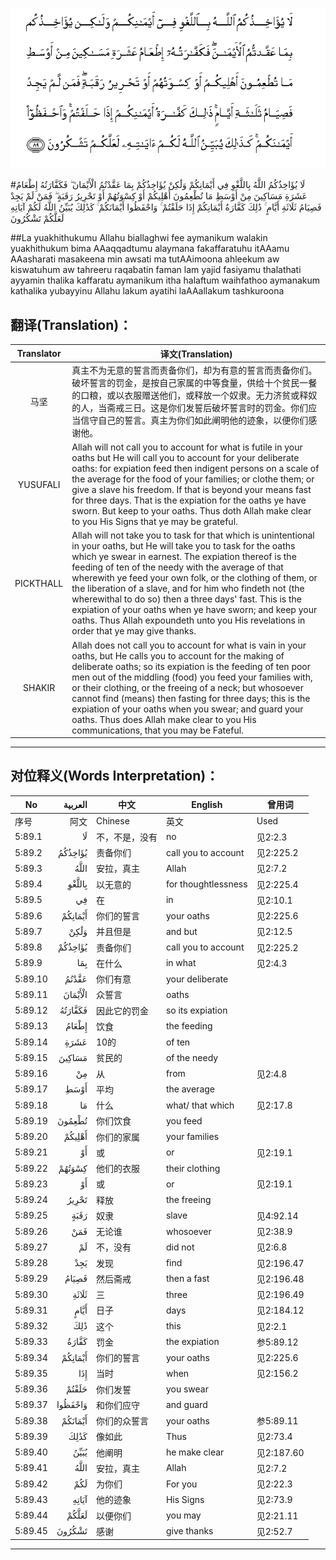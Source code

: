 ![005:089](images/005_089.gif)

#لَا يُؤَاخِذُكُمُ اللَّهُ بِاللَّغْوِ فِي أَيْمَانِكُمْ وَلَٰكِنْ يُؤَاخِذُكُمْ بِمَا عَقَّدْتُمُ الْأَيْمَانَ ۖ فَكَفَّارَتُهُ إِطْعَامُ عَشَرَةِ مَسَاكِينَ مِنْ أَوْسَطِ مَا تُطْعِمُونَ أَهْلِيكُمْ أَوْ كِسْوَتُهُمْ أَوْ تَحْرِيرُ رَقَبَةٍ ۖ فَمَنْ لَمْ يَجِدْ فَصِيَامُ ثَلَاثَةِ أَيَّامٍ ۚ ذَٰلِكَ كَفَّارَةُ أَيْمَانِكُمْ إِذَا حَلَفْتُمْ ۚ وَاحْفَظُوا أَيْمَانَكُمْ ۚ كَذَٰلِكَ يُبَيِّنُ اللَّهُ لَكُمْ آيَاتِهِ لَعَلَّكُمْ تَشْكُرُونَ 

##La yuakhithukumu Allahu biallaghwi fee aymanikum walakin yuakhithukum bima AAaqqadtumu alaymana fakaffaratuhu itAAamu AAasharati masakeena min awsati ma tutAAimoona ahleekum aw kiswatuhum aw tahreeru raqabatin faman lam yajid fasiyamu thalathati ayyamin thalika kaffaratu aymanikum itha halaftum waihfathoo aymanakum kathalika yubayyinu Allahu lakum ayatihi laAAallakum tashkuroona 

## 翻译(Translation)：

| Translator | 译文(Translation)                                            |
| :--------: | ------------------------------------------------------------ |
|    马坚    | 真主不为无意的誓言而责备你们，却为有意的誓言而责备你们。破坏誓言的罚金，是按自己家属的中等食量，供给十个贫民一餐的口粮，或以衣服赠送他们，或释放一个奴隶。无力济贫或释奴的人，当斋戒三日。这是你们发誓后破坏誓言时的罚金。你们应当信守自己的誓言。真主为你们如此阐明他的迹象，以便你们感谢他。 |
|  YUSUFALI  | Allah will not call you to account for what is futile in your oaths but He will call you to account for your deliberate oaths: for expiation feed then indigent persons on a scale of the average for the food of your families; or clothe them; or give a slave his freedom. If that is beyond your means fast for three days. That is the expiation for the oaths ye have sworn. But keep to your oaths. Thus doth Allah make clear to you His Signs that ye may be grateful. |
| PICKTHALL  | Allah will not take you to task for that which is unintentional in your oaths, but He will take you to task for the oaths which ye swear in earnest. The expiation thereof is the feeding of ten of the needy with the average of that wherewith ye feed your own folk, or the clothing of them, or the liberation of a slave, and for him who findeth not (the wherewithal to do so) then a three days' fast. This is the expiation of your oaths when ye have sworn; and keep your oaths. Thus Allah expoundeth unto you His revelations in order that ye may give thanks. |
|   SHAKIR   | Allah does not call you to account for what is vain in your oaths, but He calls you to account for the making of deliberate oaths; so its expiation is the feeding of ten poor men out of the middling (food) you feed your families with, or their clothing, or the freeing of a neck; but whosoever cannot find (means) then fasting for three days; this is the expiation of your oaths when you swear; and guard your oaths. Thus does Allah make clear to you His communications, that you may be Fateful. |

---

## 对位释义(Words Interpretation)：

| No   | العربية | 中文    | English | 曾用词 |
| ---- | ------: | ------- | ------- | ------ |
| 序号 |    阿文 | Chinese | 英文    | Used   |
| 5:89.1  | لَا      | 不，不是，没有 | no                  | 见2:2.3    |
| 5:89.2  | يُؤَاخِذُكُمُ | 责备你们       | call you to account | 见2:225.2  |
| 5:89.3  | اللَّهُ    | 安拉，真主     | Allah               | 见2:7.2    |
| 5:89.4  | بِاللَّغْوِ  | 以无意的       | for thoughtlessness | 见2:225.4  |
| 5:89.5  | فِي      | 在             | in                  | 见2:10.1   |
| 5:89.6  | أَيْمَانِكُمْ | 你们的誓言     | your oaths          | 见2:225.6  |
| 5:89.7  | وَلَٰكِنْ    | 并且但是       | and but             | 见2:12.5   |
| 5:89.8  | يُؤَاخِذُكُمْ | 责备你们       | call you to account | 见2:225.2  |
| 5:89.9  | بِمَا     | 在什么         | in what             | 见2:4.3    |
| 5:89.10 | عَقَّدْتُمُ   | 你们有意       | your deliberate     |            |
| 5:89.11 | الْأَيْمَانَ | 众誓言         | oaths               |            |
| 5:89.12 | فَكَفَّارَتُهُ | 因此它的罚金   | so its expiation    |            |
| 5:89.13 | إِطْعَامُ   | 饮食           | the feeding         |            |
| 5:89.14 | عَشَرَةِ    | 10的           | of ten              |            |
| 5:89.15 | مَسَاكِينَ  | 贫民的         | of the needy        |            |
| 5:89.16 | مِنْ      | 从             | from                | 见2:4.8    |
| 5:89.17 | أَوْسَطِ    | 平均           | the average         |            |
| 5:89.18 | مَا      | 什么           | what/ that which    | 见2:17.8   |
| 5:89.19 | تُطْعِمُونَ  | 你们饮食       | you feed            |            |
| 5:89.20 | أَهْلِيكُمْ  | 你们的家属     | your families       |            |
| 5:89.21 | أَوْ      | 或             | or                  | 见2:19.1   |
| 5:89.22 | كِسْوَتُهُمْ  | 他们的衣服     | their clothing      |            |
| 5:89.23 | أَوْ      | 或             | or                  | 见2:19.1   |
| 5:89.24 | تَحْرِيرُ   | 释放           | the freeing         |            |
| 5:89.25 | رَقَبَةٍ    | 奴隶           | slave               | 见4:92.14  |
| 5:89.26 | فَمَنْ     | 无论谁         | whosoever           | 见2:38.9   |
| 5:89.27 | لَمْ      | 不，没有       | did not             | 见2:6.8    |
| 5:89.28 | يَجِدْ     | 发现           | find                | 见2:196.47 |
| 5:89.29 | فَصِيَامُ   | 然后斋戒       | then a fast         | 见2:196.48 |
| 5:89.30 | ثَلَاثَةِ   | 三             | three               | 见2:196.49 |
| 5:89.31 | أَيَّامٍ    | 日子           | days                | 见2:184.12 |
| 5:89.32 | ذَٰلِكَ     | 这个           | this                | 见2:2.1    |
| 5:89.33 | كَفَّارَةُ   | 罚金           | the expiation       | 参5:89.12  |
| 5:89.34 | أَيْمَانِكُمْ | 你们的誓言     | your oaths          | 见2:225.6  |
| 5:89.35 | إِذَا     | 当时           | when                | 见2:156.2  |
| 5:89.36 | حَلَفْتُمْ   | 你们发誓       | you swear           |            |
| 5:89.37 | وَاحْفَظُوا | 和你们应守     | and guard           |            |
| 5:89.38 | أَيْمَانَكُمْ | 你们的众誓言   | your oaths          | 参5:89.11  |
| 5:89.39 | كَذَٰلِكَ    | 像如此         | Thus                | 见2:73.4   |
| 5:89.40 | يُبَيِّنُ    | 他阐明         | he make clear       | 见2:187.60 |
| 5:89.41 | اللَّهُ    | 安拉，真主     | Allah               | 见2:7.2    |
| 5:89.42 | لَكُمْ     | 为你们         | For you             | 见2:22.3   |
| 5:89.43 | آيَاتِهِ   | 他的迹象       | His Signs           | 见2:73.9   |
| 5:89.44 | لَعَلَّكُمْ   | 以便你们       | you may             | 见2:21.11  |
| 5:89.45 | تَشْكُرُونَ  | 感谢           | give thanks         | 见2:52.7   |

---
